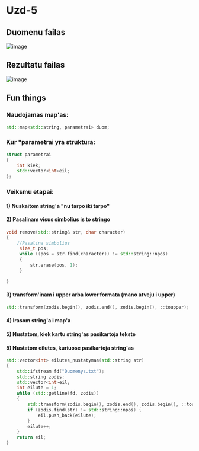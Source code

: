 # Uzd-5
## Duomenu failas
![image](https://user-images.githubusercontent.com/12825358/40751041-2b347a6a-6472-11e8-950a-a02e5462331b.png)

## Rezultatu failas
![image](https://user-images.githubusercontent.com/12825358/40751004-08aa7c56-6472-11e8-85e5-ca4bd2157ddc.png)

## Fun things
### Naudojamas map'as:
```c++
std::map<std::string, parametrai> duom;
```
### Kur "parametrai yra struktura:
```c++
struct parametrai
{
	int kiek;
	std::vector<int>eil;
};
```

### Veiksmu etapai:
#### 1) Nuskaitom string'a "nu tarpo iki tarpo"
#### 2) Pasalinam visus simbolius is to stringo
```c++
void remove(std::string& str, char character)
{
	//Pasalina simbolius
	 size_t pos;
	 while ((pos = str.find(character)) != std::string::npos)
	 {
		 str.erase(pos, 1);	
	 }

}
```
#### 3) transform'inam i upper arba lower formata (mano atveju i upper)
```c++
std::transform(zodis.begin(), zodis.end(), zodis.begin(), ::toupper);
```
#### 4) Irasom string'a i map'a
#### 5) Nustatom, kiek kartu string'as pasikartoja tekste
#### 5) Nustatom eilutes, kuriuose pasikartoja string'as
```c++
std::vector<int> eilutes_nustatymas(std::string str)
{
	std::ifstream fd("Duomenys.txt");
	std::string zodis;
	std::vector<int>eil;
	int eilute = 1;
	while (std::getline(fd, zodis))
	{
		std::transform(zodis.begin(), zodis.end(), zodis.begin(), ::toupper);
		if (zodis.find(str) != std::string::npos) {
			eil.push_back(eilute);
		}
		eilute++;
	}
	return eil;
}
```